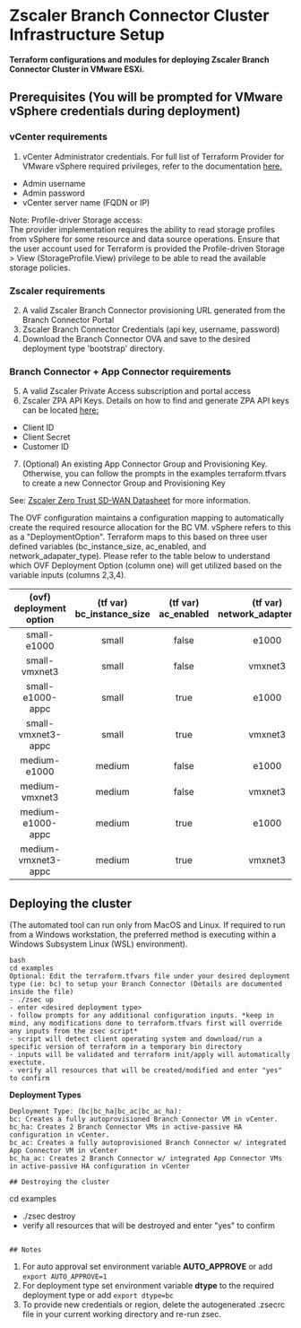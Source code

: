 # Zscaler Branch Connector Cluster Infrastructure Setup

**Terraform configurations and modules for deploying Zscaler Branch Connector Cluster in VMware ESXi.**

## Prerequisites (You will be prompted for VMware vSphere credentials during deployment)

### vCenter requirements
1. vCenter Administrator credentials. For full list of Terraform Provider for VMware vSphere required privileges, refer to the documentation [here.](https://registry.terraform.io/providers/hashicorp/vsphere/latest/docs#notes-on-required-privileges)
- Admin username
- Admin password 
- vCenter server name (FQDN or IP)

Note: Profile-driver Storage access:<br>
The provider implementation requires the ability to read storage profiles from vSphere for some resource and data source operations. Ensure that the user account used for Terraform is provided the Profile-driven Storage > View (StorageProfile.View) privilege to be able to read the available storage policies.<br>

### Zscaler requirements
2. A valid Zscaler Branch Connector provisioning URL generated from the Branch Connector Portal
3. Zscaler Branch Connector Credentials (api key, username, password)
4. Download the Branch Connector OVA and save to the desired deployment type 'bootstrap' directory.

### Branch Connector + App Connector requirements
5. A valid Zscaler Private Access subscription and portal access
6. Zscaler ZPA API Keys. Details on how to find and generate ZPA API keys can be located [here:](https://help.zscaler.com/zpa/about-api-keys)
- Client ID
- Client Secret
- Customer ID
7. (Optional) An existing App Connector Group and Provisioning Key. Otherwise, you can follow the prompts in the examples terraform.tfvars to create a new Connector Group and Provisioning Key

See: [Zscaler Zero Trust SD-WAN Datasheet](https://www.zscaler.com/resources/data-sheets/zscaler-zero-trust-sd-wan.pdf) for more information.


The OVF configuration maintains a configuration mapping to automatically create the required resource allocation for the BC VM. vSphere refers to this as a "DeploymentOption". Terraform maps to this based on three user defined variables (bc_instance_size, ac_enabled, and network_adapater_type). Please refer to the table below to understand which OVF Deployment Option (column one) will get utilized based on the variable inputs (columns 2,3,4).

| (ovf) deployment option | (tf var) bc_instance_size | (tf var) ac_enabled | (tf var) network_adapter_type | CPU | Memory (GB) | Disk (GB) | NICs |
|:-----------------------:|:-------------------------:|:-------------------:|:-----------------------------:|:---:|:-----------:|:---------:|:----:|
| small-e1000             | small                     | false               | e1000                         | 2   | 4           | 128       | 2    |
| small-vmxnet3           | small                     | false               | vmxnet3                       | 2   | 4           | 128       | 2    |
| small-e1000-appc        | small                     | true                | e1000                         | 4   | 16          | 128       | 3    |
| small-vmxnet3-appc      | small                     | true                | vmxnet3                       | 4   | 16          | 128       | 3    |
| medium-e1000            | medium                    | false               | e1000                         | 4   | 8           | 128       | 4    |
| medium-vmxnet3          | medium                    | false               | vmxnet3                       | 4   | 8           | 128       | 4    |
| medium-e1000-appc       | medium                    | true                | e1000                         | 6   | 32          | 128       | 5    |
| medium-vmxnet3-appc     | medium                    | true                | vmxnet3                       | 6   | 32          | 128       | 5    |


## Deploying the cluster
(The automated tool can run only from MacOS and Linux. If required to run from a Windows workstation, the preferred method is executing within a Windows Subsystem Linux (WSL) environment).   

```
bash
cd examples
Optional: Edit the terraform.tfvars file under your desired deployment type (ie: bc) to setup your Branch Connector (Details are documented inside the file)
- ./zsec up
- enter <desired deployment type>
- follow prompts for any additional configuration inputs. *keep in mind, any modifications done to terraform.tfvars first will override any inputs from the zsec script*
- script will detect client operating system and download/run a specific version of terraform in a temporary bin directory
- inputs will be validated and terraform init/apply will automatically exectute.
- verify all resources that will be created/modified and enter "yes" to confirm
```

**Deployment Types**

```
Deployment Type: (bc|bc_ha|bc_ac|bc_ac_ha):
bc: Creates a fully autoprovisioned Branch Connector VM in vCenter.
bc_ha: Creates 2 Branch Connector VMs in active-passive HA configuration in vCenter.
bc_ac: Creates a fully autoprovisioned Branch Connector w/ integrated App Connector VM in vCenter
bc_ha_ac: Creates 2 Branch Connector w/ integrated App Connector VMs in active-passive HA configuration in vCenter

## Destroying the cluster
```
cd examples
- ./zsec destroy
- verify all resources that will be destroyed and enter "yes" to confirm
```

## Notes
```
1. For auto approval set environment variable **AUTO_APPROVE** or add `export AUTO_APPROVE=1`
2. For deployment type set environment variable **dtype** to the required deployment type or add `export dtype=bc`
3. To provide new credentials or region, delete the autogenerated .zsecrc file in your current working directory and re-run zsec.
```
